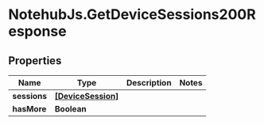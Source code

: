 # NotehubJs.GetDeviceSessions200Response

## Properties

| Name         | Type                                    | Description | Notes |
| ------------ | --------------------------------------- | ----------- | ----- |
| **sessions** | [**[DeviceSession]**](DeviceSession.md) |             |
| **hasMore**  | **Boolean**                             |             |
